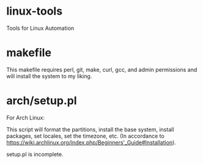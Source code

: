 linux-tools
===============

Tools for Linux Automation

makefile
========

This makefile requires perl, git, make, curl, gcc, and admin permissions and will install the system to my liking.

arch/setup.pl
========
For Arch Linux:

This script will format the partitions, install the base system, install packages, set locales, set the timezone, etc. (In accordance to https://wiki.archlinux.org/index.php/Beginners'_Guide#Installation).

setup.pl is incomplete.
